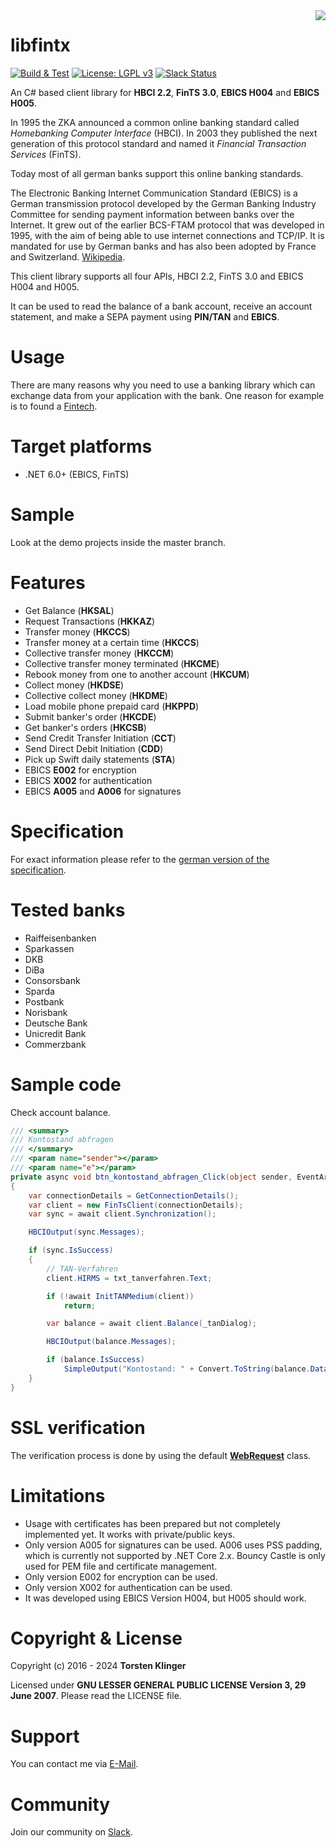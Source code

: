 <img src="https://github.com/mrklintscher/libfintx/blob/master/res/logo.png" align="right">

# libfintx

[![Build & Test](https://github.com/libfintx/libfintx/actions/workflows/dotnet.yml/badge.svg)](https://github.com/libfintx/libfintx/actions/workflows/dotnet.yml)
[![License: LGPL v3](https://img.shields.io/badge/License-LGPL%20v3-blue.svg)](https://www.gnu.org/licenses/lgpl-3.0)
[![Slack Status](https://img.shields.io/badge/slack-join_chat-white.svg?logo=slack&style=social)](https://libfintx.slack.com)

An C# based client library for **HBCI 2.2**, **FinTS 3.0**, **EBICS H004** and **EBICS H005**.

In 1995 the ZKA announced a common online banking standard called *Homebanking Computer Interface* (HBCI). In 2003 they published the next generation of this protocol standard and named it *Financial Transaction Services* (FinTS).

Today most of all german banks support this online banking standards.

The Electronic Banking Internet Communication Standard (EBICS) is a German transmission protocol developed by the German Banking Industry Committee for sending payment information between banks over the Internet. It grew out of the earlier BCS-FTAM protocol that was developed in 1995, with the aim of being able to use internet connections and TCP/IP. It is mandated for use by German banks and has also been adopted by France and Switzerland. [Wikipedia](https://en.wikipedia.org/wiki/Electronic_Banking_Internet_Communication_Standard).

This client library supports all four APIs, HBCI 2.2, FinTS 3.0 and EBICS H004 and H005.

It can be used to read the balance of a bank account, receive an account statement, and make a SEPA payment using **PIN/TAN** and **EBICS**.

# Usage

There are many reasons why you need to use a banking library which can exchange data from your application with the bank. One reason for example is to found a [Fintech](https://de.wikipedia.org/wiki/Finanztechnologie).

# Target platforms

* .NET 6.0+ (EBICS, FinTS)

# Sample

Look at the demo projects inside the master branch.

# Features

* Get Balance (**HKSAL**)
* Request Transactions (**HKKAZ**)
* Transfer money (**HKCCS**)
* Transfer money at a certain time (**HKCCS**)
* Collective transfer money (**HKCCM**)
* Collective transfer money terminated (**HKCME**)
* Rebook money from one to another account (**HKCUM**)
* Collect money (**HKDSE**)
* Collective collect money (**HKDME**)
* Load mobile phone prepaid card (**HKPPD**)
* Submit banker's order (**HKCDE**)
* Get banker's orders (**HKCSB**)
* Send Credit Transfer Initiation (**CCT**)
* Send Direct Debit Initiation (**CDD**)
* Pick up Swift daily statements (**STA**)
* EBICS **E002** for encryption
* EBICS **X002** for authentication
* EBICS **A005** and **A006** for signatures

# Specification

For exact information please refer to the [german version of the specification](http://www.hbci-zka.de/spec/spezifikation.htm).

# Tested banks

* Raiffeisenbanken
* Sparkassen
* DKB
* DiBa
* Consorsbank
* Sparda
* Postbank
* Norisbank
* Deutsche Bank
* Unicredit Bank
* Commerzbank

# Sample code

Check account balance.

```csharp
/// <summary>
/// Kontostand abfragen
/// </summary>
/// <param name="sender"></param>
/// <param name="e"></param>
private async void btn_kontostand_abfragen_Click(object sender, EventArgs e)
{
    var connectionDetails = GetConnectionDetails();
    var client = new FinTsClient(connectionDetails);
    var sync = await client.Synchronization();

    HBCIOutput(sync.Messages);

    if (sync.IsSuccess)
    {
        // TAN-Verfahren
        client.HIRMS = txt_tanverfahren.Text;

        if (!await InitTANMedium(client))
            return;

        var balance = await client.Balance(_tanDialog);

        HBCIOutput(balance.Messages);

        if (balance.IsSuccess)
            SimpleOutput("Kontostand: " + Convert.ToString(balance.Data.Balance));
    }
}
```

# SSL verification

The verification process is done by using the default [**WebRequest**](https://msdn.microsoft.com/de-de/library/system.net.webrequest(v=vs.110).aspx) class.

# Limitations

* Usage with certificates has been prepared but not completely implemented yet. It works with private/public keys.
* Only version A005 for signatures can be used. A006 uses PSS padding, which is currently not supported by .NET Core 2.x. Bouncy Castle is only used for PEM file and certificate management.
* Only version E002 for encryption can be used.
* Only version X002 for authentication can be used.
* It was developed using EBICS Version H004, but H005 should work.

# Copyright & License

Copyright (c) 2016 - 2024 **Torsten Klinger**

Licensed under **GNU LESSER GENERAL PUBLIC LICENSE Version 3, 29 June 2007**. Please read the LICENSE file.

# Support

You can contact me via [E-Mail](mailto:torsten.klinger@googlemail.com).

# Community

Join our community on [Slack](https://libfintx.slack.com).
